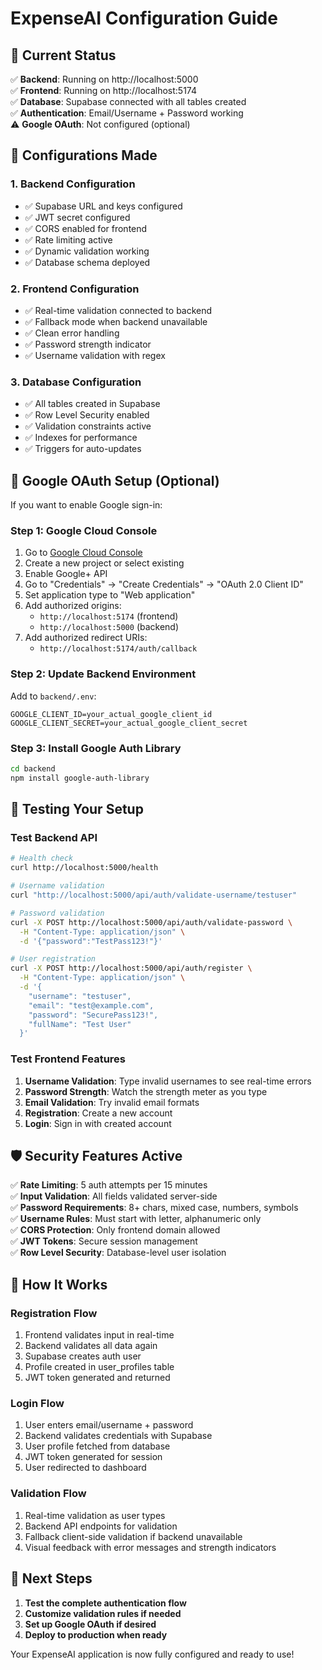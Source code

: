 # ExpenseAI Configuration Guide

## 🚀 **Current Status**

✅ **Backend**: Running on http://localhost:5000  
✅ **Frontend**: Running on http://localhost:5174  
✅ **Database**: Supabase connected with all tables created  
✅ **Authentication**: Email/Username + Password working  
⚠️ **Google OAuth**: Not configured (optional)  

## 🔧 **Configurations Made**

### **1. Backend Configuration**
- ✅ Supabase URL and keys configured
- ✅ JWT secret configured
- ✅ CORS enabled for frontend
- ✅ Rate limiting active
- ✅ Dynamic validation working
- ✅ Database schema deployed

### **2. Frontend Configuration**
- ✅ Real-time validation connected to backend
- ✅ Fallback mode when backend unavailable
- ✅ Clean error handling
- ✅ Password strength indicator
- ✅ Username validation with regex

### **3. Database Configuration**
- ✅ All tables created in Supabase
- ✅ Row Level Security enabled
- ✅ Validation constraints active
- ✅ Indexes for performance
- ✅ Triggers for auto-updates

## 🔐 **Google OAuth Setup (Optional)**

If you want to enable Google sign-in:

### **Step 1: Google Cloud Console**
1. Go to [Google Cloud Console](https://console.cloud.google.com/)
2. Create a new project or select existing
3. Enable Google+ API
4. Go to "Credentials" → "Create Credentials" → "OAuth 2.0 Client ID"
5. Set application type to "Web application"
6. Add authorized origins:
   - `http://localhost:5174` (frontend)
   - `http://localhost:5000` (backend)
7. Add authorized redirect URIs:
   - `http://localhost:5174/auth/callback`

### **Step 2: Update Backend Environment**
Add to `backend/.env`:
```env
GOOGLE_CLIENT_ID=your_actual_google_client_id
GOOGLE_CLIENT_SECRET=your_actual_google_client_secret
```

### **Step 3: Install Google Auth Library**
```bash
cd backend
npm install google-auth-library
```

## 🧪 **Testing Your Setup**

### **Test Backend API**
```bash
# Health check
curl http://localhost:5000/health

# Username validation
curl "http://localhost:5000/api/auth/validate-username/testuser"

# Password validation
curl -X POST http://localhost:5000/api/auth/validate-password \
  -H "Content-Type: application/json" \
  -d '{"password":"TestPass123!"}'

# User registration
curl -X POST http://localhost:5000/api/auth/register \
  -H "Content-Type: application/json" \
  -d '{
    "username": "testuser",
    "email": "test@example.com",
    "password": "SecurePass123!",
    "fullName": "Test User"
  }'
```

### **Test Frontend Features**
1. **Username Validation**: Type invalid usernames to see real-time errors
2. **Password Strength**: Watch the strength meter as you type
3. **Email Validation**: Try invalid email formats
4. **Registration**: Create a new account
5. **Login**: Sign in with created account

## 🛡️ **Security Features Active**

✅ **Rate Limiting**: 5 auth attempts per 15 minutes  
✅ **Input Validation**: All fields validated server-side  
✅ **Password Requirements**: 8+ chars, mixed case, numbers, symbols  
✅ **Username Rules**: Must start with letter, alphanumeric only  
✅ **CORS Protection**: Only frontend domain allowed  
✅ **JWT Tokens**: Secure session management  
✅ **Row Level Security**: Database-level user isolation  

## 🔄 **How It Works**

### **Registration Flow**
1. Frontend validates input in real-time
2. Backend validates all data again
3. Supabase creates auth user
4. Profile created in user_profiles table
5. JWT token generated and returned

### **Login Flow**
1. User enters email/username + password
2. Backend validates credentials with Supabase
3. User profile fetched from database
4. JWT token generated for session
5. User redirected to dashboard

### **Validation Flow**
1. Real-time validation as user types
2. Backend API endpoints for validation
3. Fallback client-side validation if backend unavailable
4. Visual feedback with error messages and strength indicators

## 📱 **Next Steps**

1. **Test the complete authentication flow**
2. **Customize validation rules if needed**
3. **Set up Google OAuth if desired**
4. **Deploy to production when ready**

Your ExpenseAI application is now fully configured and ready to use!
